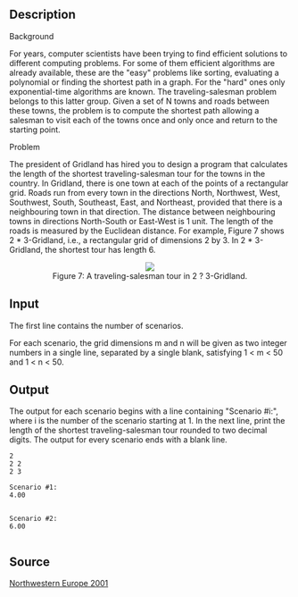 <h2>Description</h2><p>Background
</p>
For years, computer scientists have been trying to find efficient solutions to different computing problems. For some of them efficient algorithms are already available, these are the "easy" problems like sorting, evaluating a polynomial or finding the shortest path in a graph. For the "hard" ones only exponential-time algorithms are known. The traveling-salesman problem belongs to this latter group. Given a set of N towns and roads between these towns, the problem is to compute the shortest path allowing a salesman to visit each of the towns once and only once and return to the starting point.

Problem

The president of Gridland has hired you to design a program that calculates the length of the shortest traveling-salesman tour for the towns in the country. In Gridland, there is one town at each of the points of a rectangular grid. Roads run from every town in the directions North, Northwest, West, Southwest, South, Southeast, East, and Northeast, provided that there is a neighbouring town in that direction. The distance between neighbouring towns in directions North-South or East-West is 1 unit. The length of the roads is measured by the Euclidean distance. For example, Figure 7 shows 2 * 3-Gridland, i.e., a rectangular grid of dimensions 2 by 3. In 2 * 3-Gridland, the shortest tour has length 6. 
<center><img src="images/1450_1.jpg">
<br>Figure 7: A traveling-salesman tour in 2 ? 3-Gridland.</center><p>
</p>
<h2>Input</h2><p>The first line contains the number of scenarios.
</p>
For each scenario, the grid dimensions m and n will be given as two integer numbers in a single line, separated by a single blank, satisfying 1 &lt; m &lt; 50 and 1 &lt; n &lt; 50.<h2>Output</h2><p>The output for each scenario begins with a line containing "Scenario #i:", where i is the number of the scenario starting at 1. In the next line, print the length of the shortest traveling-salesman tour rounded to two decimal digits. The output for every scenario ends with a blank line.</p><pre><code class="language-input1">2
2 2
2 3</code></pre><pre><code class="language-output1">Scenario #1:
4.00

Scenario #2:
6.00</code></pre><h2>Source</h2><a href="searchproblem?field=source&amp;key=Northwestern+Europe+2001">Northwestern Europe 2001</a>